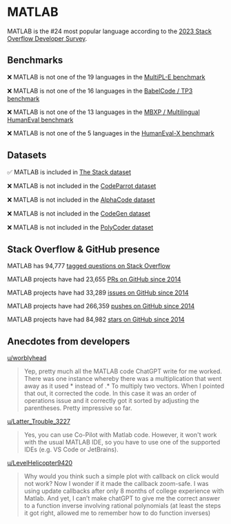 # MATLAB

MATLAB is the #24 most popular language according to the [2023 Stack Overflow Developer Survey](https://survey.stackoverflow.co/2023/#section-most-popular-technologies-programming-scripting-and-markup-languages).

## Benchmarks

❌ MATLAB is not one of the 19 languages in the [MultiPL-E benchmark](https://blog.continue.dev/an-introduction-to-code-llm-benchmarks-for-software-engineers/#:~:text=couple%20notable%20mentions-,4.%20MultiPL%2DE,-Creator%3A%20Northeastern)

❌ MATLAB is not one of the 16 languages in the [BabelCode / TP3 benchmark](https://blog.continue.dev/an-introduction-to-code-llm-benchmarks-for-software-engineers/#:~:text=amazon%2Dscience/mxeval-,12.%20BabelCode%20/%20TP3,-Creator%3A%20Google)

❌ MATLAB is not one of the 13 languages in the [MBXP / Multilingual HumanEval benchmark](https://blog.continue.dev/an-introduction-to-code-llm-benchmarks-for-software-engineers/#:~:text=11.%20MBXP%20/%20Multilingual%20HumanEval)

❌ MATLAB is not one of the 5 languages in the [HumanEval-X benchmark](https://blog.continue.dev/an-introduction-to-code-llm-benchmarks-for-software-engineers/#:~:text=Some%20multilingual%C2%A0benchmarks-,10.%20HumanEval%2DX,-Creator%3A%20Tsinghua)

## Datasets

✅ MATLAB is included in [The Stack dataset](https://arxiv.org/abs/2211.15533)

❌ MATLAB is not included in the [CodeParrot dataset](https://huggingface.co/datasets/codeparrot/github-code)

❌ MATLAB is not included in the [AlphaCode dataset](https://arxiv.org/abs/2203.07814)

❌ MATLAB is not included in the [CodeGen dataset](https://arxiv.org/abs/2203.13474)

❌ MATLAB is not included in the [PolyCoder dataset](https://arxiv.org/abs/2202.13169)

## Stack Overflow & GitHub presence

MATLAB has 94,777 [tagged questions on Stack Overflow](https://stackoverflow.com/tags)

MATLAB projects have had 23,655 [PRs on GitHub since 2014](https://madnight.github.io/githut/#/pull_requests/2023/3)

MATLAB projects have had 33,289 [issues on GitHub since 2014](https://madnight.github.io/githut/#/issues/2023/3)

MATLAB projects have had 266,359 [pushes on GitHub since 2014](https://madnight.github.io/githut/#/pushes/2023/3)

MATLAB projects have had 84,982 [stars on GitHub since 2014](https://madnight.github.io/githut/#/stars/2023/3)

## Anecdotes from developers

[u/worblyhead](https://www.reddit.com/r/matlab/comments/12fwjx5/comment/jficv03/?utm_source=share&utm_medium=web2x&context=3)
> Yep, pretty much all the MATLAB code ChatGPT write for me worked. There was one instance whereby there was a multiplication that went away as it used * instead of .* To multiply two vectors. When I pointed that out, it corrected the code. In this case it was an order of operations issue and it correctly got it sorted by adjusting the parentheses. Pretty impressive so far.

[u/Latter_Trouble_3227](https://www.reddit.com/r/matlab/comments/y07uop/comment/jbgoj6h/?utm_source=share&utm_medium=web2x&context=3)
> Yes, you can use Co-Pilot with Matlab code. However, it won't work with the usual MATLAB IDE, so you have to use one of the supported IDEs (e.g. VS Code or JetBrains).

[u/LevelHelicopter9420](https://www.reddit.com/r/matlab/comments/12fwjx5/comment/jfll3tu/?utm_source=share&utm_medium=web2x&context=3)
> Why would you think such a simple plot with callback on click would not work? Now I wonder if it made the callback zoom-safe. I was using update callbacks after only 8 months of college experience with Matlab. And yet, I can’t make chatGPT to give me the correct answer to a function inverse involving rational polynomials (at least the steps it got right, allowed me to remember how to do function inverses)